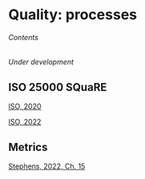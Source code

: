 # Quality: processes

###### Contents

*Under development*

## ISO 25000 SQuaRE

[ISO, 2020](https://www.iso.org/standard/64764.html)

[ISO, 2022](https://iso25000.com/index.php/en/iso-25000-standards)

## Metrics

[Stephens, 2022, Ch. 15](https://learning.oreilly.com/library/view/beginning-software-engineering/9781119901709/c15.xhtml)
